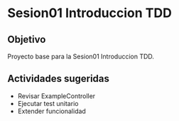 # Sesion01 Introduccion TDD

## Objetivo
Proyecto base para la Sesion01 Introduccion TDD.

## Actividades sugeridas
- Revisar ExampleController
- Ejecutar test unitario
- Extender funcionalidad
